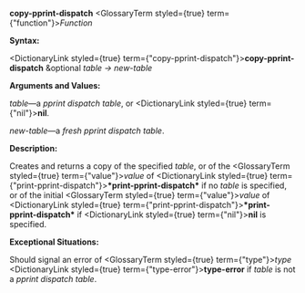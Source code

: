 **copy-pprint-dispatch** <GlossaryTerm styled={true} term={"function"}><i>Function</i></GlossaryTerm> 



**Syntax:** 



<DictionaryLink styled={true} term={"copy-pprint-dispatch"}><b>copy-pprint-dispatch</b></DictionaryLink> &amp;optional *table → new-table* 



**Arguments and Values:** 



*table*—a *pprint dispatch table*, or <DictionaryLink styled={true} term={"nil"}><b>nil</b></DictionaryLink>. 



*new-table*—a *fresh pprint dispatch table*. 



**Description:** 



Creates and returns a copy of the specified *table*, or of the <GlossaryTerm styled={true} term={"value"}><i>value</i></GlossaryTerm> of <DictionaryLink styled={true} term={"print-pprint-dispatch"}><b>\*print-pprint-dispatch\*</b></DictionaryLink> if no *table* is specified, or of the initial <GlossaryTerm styled={true} term={"value"}><i>value</i></GlossaryTerm> of <DictionaryLink styled={true} term={"print-pprint-dispatch"}><b>\*print-pprint-dispatch\*</b></DictionaryLink> if <DictionaryLink styled={true} term={"nil"}><b>nil</b></DictionaryLink> is specified. 



**Exceptional Situations:** 



Should signal an error of <GlossaryTerm styled={true} term={"type"}><i>type</i></GlossaryTerm> <DictionaryLink styled={true} term={"type-error"}><b>type-error</b></DictionaryLink> if *table* is not a *pprint dispatch table*. 



